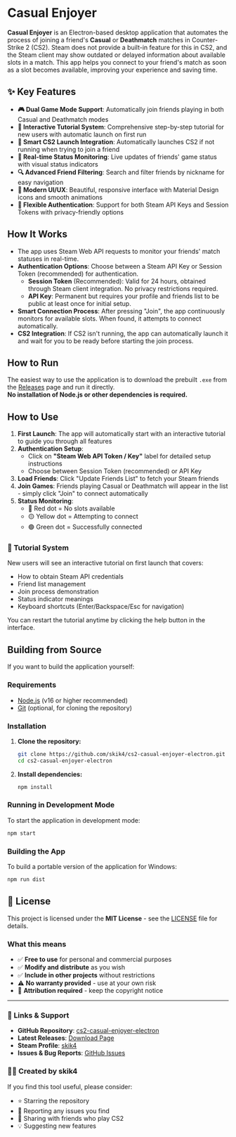 # Casual Enjoyer

**Casual Enjoyer** is an Electron-based desktop application that automates the process of joining a friend's **Casual** or **Deathmatch** matches in Counter-Strike 2 (CS2). Steam does not provide a built-in feature for this in CS2, and the Steam client may show outdated or delayed information about available slots in a match. This app helps you connect to your friend's match as soon as a slot becomes available, improving your experience and saving time.

## ✨ Key Features

- **🎮 Dual Game Mode Support**: Automatically join friends playing in both Casual and Deathmatch modes
- **🎯 Interactive Tutorial System**: Comprehensive step-by-step tutorial for new users with automatic launch on first run
- **🚀 Smart CS2 Launch Integration**: Automatically launches CS2 if not running when trying to join a friend
- **🔄 Real-time Status Monitoring**: Live updates of friends' game status with visual status indicators
- **🔍 Advanced Friend Filtering**: Search and filter friends by nickname for easy navigation
- **🌟 Modern UI/UX**: Beautiful, responsive interface with Material Design icons and smooth animations
- **🔐 Flexible Authentication**: Support for both Steam API Keys and Session Tokens with privacy-friendly options

## How It Works

- The app uses Steam Web API requests to monitor your friends' match statuses in real-time.
- **Authentication Options**: Choose between a Steam API Key or Session Token (recommended) for authentication.
  - **Session Token** (Recommended): Valid for 24 hours, obtained through Steam client integration. No privacy restrictions required.
  - **API Key**: Permanent but requires your profile and friends list to be public at least once for initial setup.
- **Smart Connection Process**: After pressing "Join", the app continuously monitors for available slots. When found, it attempts to connect automatically.
- **CS2 Integration**: If CS2 isn't running, the app can automatically launch it and wait for you to be ready before starting the join process.

## How to Run

The easiest way to use the application is to download the prebuilt `.exe` from the [Releases](https://github.com/skik4/cs2-casual-enjoyer-electron/releases) page and run it directly.  
**No installation of Node.js or other dependencies is required.**

## How to Use

1. **First Launch**: The app will automatically start with an interactive tutorial to guide you through all features
2. **Authentication Setup**:
   - Click on **"Steam Web API Token / Key"** label for detailed setup instructions
   - Choose between Session Token (recommended) or API Key
3. **Load Friends**: Click "Update Friends List" to fetch your Steam friends
4. **Join Games**: Friends playing Casual or Deathmatch will appear in the list - simply click "Join" to connect automatically
5. **Status Monitoring**:
   - 🔴 Red dot = No slots available
   - 🟡 Yellow dot = Attempting to connect
   - 🟢 Green dot = Successfully connected

### 🎯 Tutorial System

New users will see an interactive tutorial on first launch that covers:

- How to obtain Steam API credentials
- Friend list management
- Join process demonstration
- Status indicator meanings
- Keyboard shortcuts (Enter/Backspace/Esc for navigation)

You can restart the tutorial anytime by clicking the help button in the interface.

## Building from Source

If you want to build the application yourself:

### Requirements

- [Node.js](https://nodejs.org/) (v16 or higher recommended)
- [Git](https://git-scm.com/) (optional, for cloning the repository)

### Installation

1. **Clone the repository:**

   ```sh
   git clone https://github.com/skik4/cs2-casual-enjoyer-electron.git
   cd cs2-casual-enjoyer-electron
   ```

2. **Install dependencies:**

   ```sh
   npm install
   ```

### Running in Development Mode

To start the application in development mode:

```sh
npm start
```

### Building the App

To build a portable version of the application for Windows:

```sh
npm run dist
```

## 📄 License

This project is licensed under the **MIT License** - see the [LICENSE](LICENSE) file for details.

### What this means

- ✅ **Free to use** for personal and commercial purposes
- ✅ **Modify and distribute** as you wish
- ✅ **Include in other projects** without restrictions
- ⚠️ **No warranty provided** - use at your own risk
- 📝 **Attribution required** - keep the copyright notice

---

### 🔗 Links & Support

- **GitHub Repository**: [cs2-casual-enjoyer-electron](https://github.com/skik4/cs2-casual-enjoyer-electron)
- **Latest Releases**: [Download Page](https://github.com/skik4/cs2-casual-enjoyer-electron/releases)
- **Steam Profile**: [skik4](https://steamcommunity.com/id/skik4)
- **Issues & Bug Reports**: [GitHub Issues](https://github.com/skik4/cs2-casual-enjoyer-electron/issues)

### 👨‍💻 Created by skik4

If you find this tool useful, please consider:

- ⭐ Starring the repository
- 🐛 Reporting any issues you find
- 💬 Sharing with friends who play CS2
- 💡 Suggesting new features
